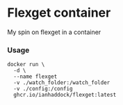 # Flexget container

My spin on flexget in a container

### Usage

```
docker run \
  -d \
  --name flexget
  -v ./watch_folder:/watch_folder
  -v ./config:/config
  ghcr.io/ianhaddock/flexget:latest
```
